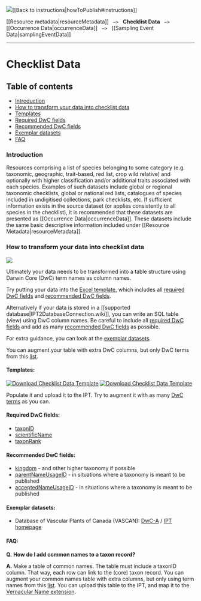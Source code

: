 <img src='https://github.com/gbif/ipt/wiki/gbif-ipt-docs/ipt2/arrow-back-24.png' />[[Back to instructions|howToPublish#instructions]]

[[Resource metadata|resourceMetadata]] &nbsp;&nbsp;``—>``&nbsp;&nbsp; **Checklist Data** &nbsp;&nbsp;``—>``&nbsp;&nbsp; [[Occurrence Data|occurrenceData]] &nbsp;&nbsp;``—>``&nbsp;&nbsp; [[Sampling Event Data|samplingEventData]]

---

# Checklist Data

## Table of contents
+ [Introduction](checklistData#introduction)
+ [How to transform your data into checklist data](checklistData#how-to-transform-your-data-into-checklist-data)
+ [Templates](checklistData#templates)
+ [Required DwC fields](checklistData#required-dwc-fields)
+ [Recommended DwC fields](checklistData#recommended-dwc-fields)
+ [Exemplar datasets](checklistData#exemplar-datasets)
+ [FAQ](checklistData#faq)

### Introduction
Resources comprising a list of species belonging to some category (e.g. taxonomic, geographic, trait-based, red list, crop wild relative) and optionally with higher classification and/or additional traits associated with each species.  Examples of such datasets include global or regional taxonomic checklists, global or national red lists, catalogues of species included in undigitised collections, park checklists, etc. If sufficient information exists in the source dataset (or applies consistently to all species in the checklist), it is recommended that these datasets are presented as [[Occurrence Data|occurrenceData]]. These datasets include the same basic descriptive information included under [[Resource Metadata|resourceMetadata]].

### How to transform your data into checklist data

<img src='https://github.com/gbif/ipt/wiki/gbif-ipt-docs/ipt2/flow-cd.png' />

Ultimately your data needs to be transformed into a table structure using Darwin Core (DwC) term names as column names. 

Try putting your data into the [Excel template](checklistData#templates), which includes all [required DwC fields](checklistData#required-dwc-fields) and [recommended DwC fields](checklistData#recommended-dwc-fields). 

Alternatively if your data is stored in a [[supported database|IPT2DatabaseConnection.wiki]], you can write an SQL table (view) using DwC column names. Be careful to include all [required DwC fields](checklistData#required-dwc-fields) and add as many [recommended DwC fields](checklistData#recommended-dwc-fields) as possible. 

For extra guidance, you can look at the [exemplar datasets](checklistData#exemplar-datasets). 

You can augment your table with extra DwC columns, but only DwC terms from this [list](http://rs.gbif.org/core/dwc_taxon_2015-04-24.xml).

#### Templates: 
[![Download Checklist Data Template][2]][1]
[![Download Checklist Data Template][4]][3]

Populate it and upload it to the IPT. Try to augment it with as many [DwC terms](http://rs.tdwg.org/dwc/terms/) as you can.

  [1]: https://github.com/gbif/ipt/wiki/gbif-ipt-docs/downloads/checklist_ipt_template_v1.xlsx
  [2]: https://github.com/gbif/ipt/wiki/gbif-ipt-docs/ipt2/excel-template2.png (Download Checklist Data Template)
  [3]: https://github.com/gbif/ipt/wiki/gbif-ipt-docs/downloads/checklist_ipt_template_v1_example_data.xlsx
  [4]: https://github.com/gbif/ipt/wiki/gbif-ipt-docs/ipt2/excel-template-data2.png (Download Checklist Data Template)
#### Required DwC fields: 
* [taxonID](http://rs.tdwg.org/dwc/terms/#taxonID)
* [scientificName](http://rs.tdwg.org/dwc/terms/#scientificName)
* [taxonRank](http://rs.tdwg.org/dwc/terms/#taxonRank)

#### Recommended DwC fields: 
* [kingdom](http://rs.tdwg.org/dwc/terms/#kingdom) - and other higher taxonomy if possible
* [parentNameUsageID](http://rs.tdwg.org/dwc/terms/#parentNameUsageID) - in situations where a taxonomy is meant to be published
* [acceptedNameUsageID](http://rs.tdwg.org/dwc/terms/#acceptedNameUsageID) - in situations where a taxonomy is meant to be published

#### Exemplar datasets: 
* Database of Vascular Plants of Canada (VASCAN): [DwC-A](http://data.canadensys.net/ipt/archive.do?r=vascan) / [IPT homepage](http://data.canadensys.net/ipt/resource.do?r=vascan)

#### FAQ: 
**Q.** **How do I add common names to a taxon record?** 

**A.** Make a table of common names. The table must include a taxonID column. That way, each row can link to the (core) taxon record. You can augment your common names table with extra columns, but only using term names from this [list](http://rs.gbif.org/extension/gbif/1.0/vernacularname.xml). You can upload this table to the IPT, and map it to the [Vernacular Name extension](http://rs.gbif.org/extension/gbif/1.0/vernacularname.xml). 
